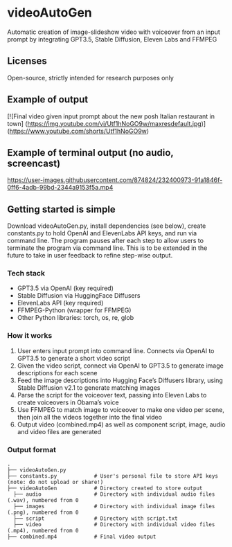 # videoAutoGen
Automatic creation of image-slideshow video with voiceover from an input prompt by integrating GPT3.5, Stable Diffusion, Eleven Labs and FFMPEG

## Licenses
Open-source, strictly intended for research purposes only

## Example of output
[![Final video given input prompt about the new posh Italian restaurant in town]
(https://img.youtube.com/vi/Utf1hNoGO9w/maxresdefault.jpg)]
(https://www.youtube.com/shorts/Utf1hNoGO9w)

## Example of terminal output (no audio, screencast)

https://user-images.githubusercontent.com/874824/232400973-91a1846f-0ff6-4adb-99bd-2344a9153f5a.mp4


## Getting started is simple
Download videoAutoGen.py, install dependencies (see below), create constants.py to hold OpenAI and ElevenLabs API keys, and run via command line.
The program pauses after each step to allow users to terminate the program via command line. This is to be extended in the future to take in user feedback to refine step-wise output.

### Tech stack
- GPT3.5 via OpenAI (key required)
- Stable Diffusion via HuggingFace Diffusers
- ElevenLabs API (key required)
- FFMPEG-Python (wrapper for FFMPEG)
- Other Python libraries: torch, os, re, glob

### How it works
1. User enters input prompt into command line. Connects via OpenAI to GPT3.5 to generate a short video script
2. Given the video script, connect via OpenAI to GPT3.5 to generate image descriptions for each scene
3. Feed the image descriptions into Hugging Face’s Diffusers library, using Stable Diffusion v2.1 to generate matching images
4. Parse the script for the voiceover text, passing into Eleven Labs to create voiceovers in Obama’s voice
5. Use FFMPEG to match image to voiceover to make one video per scene, then join all the videos together into the final video
6. Output video (combined.mp4) as well as component script, image, audio and video files are generated

### Output format
    .
    ├── videoAutoGen.py            
    ├── constants.py            # User's personal file to store API keys (note: do not upload or share!)  
    ├── videoAutoGen            # Directory created to store output
      ├── audio                 # Directory with individual audio files (.wav), numbered from 0
      ├── images                # Directory with individual image files (.png), numbered from 0
      ├── script                # Directory with script.txt
      ├── video                 # Directory with individual video files (.mp4), numbered from 0
    ├── combined.mp4            # Final video output
